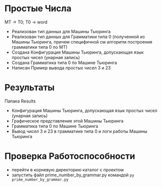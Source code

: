 # Простые Числа
MT -> T0; T0 -> word
- Реализован тип данных для Машины Тьюринга
- Реализован тип данных для Грамматики типа 0 (полученной из Машины Тьюринга, причем специфичной см алгоритм построения грамматики типа 0 по МТ)
- Создана Конфигурация Машины Тьюринга, допускающая язык простых чисел (унарная запись)
- Создана Грамматика типа 0 по Машине Тьюринга
- Написан Пример вывода простых чисел 3 и 23

# Результаты
Папака Results
- Конфигурация Машины Тьюринга, допускающая язык простых чисел (унарная запись)
- Графическое представление этой Машины Тьюринга
- Грамматика типа 0 по Машине Тьюринга
- Вывод чисел 3 и 23 в грамматике типа 0 и логи работы Машины Тьюринга

# Проверка Работоспособности
- перейти в корневую директорию каталог с проектом
- запустить файл prime_number_by_grammar.py командой `py prime_number_by_grammar.py`
